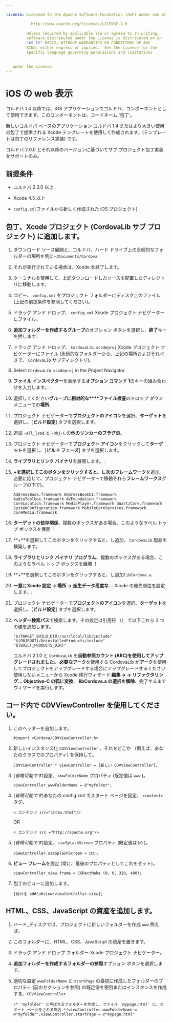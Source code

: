 ```yaml
---

license: Licensed to the Apache Software Foundation (ASF) under one or more contributor license agreements. See the NOTICE file distributed with this work for additional information regarding copyright ownership. The ASF licenses this file to you under the Apache License, Version 2.0 (the "License"); you may not use this file except in compliance with the License. You may obtain a copy of the License at

           http://www.apache.org/licenses/LICENSE-2.0
    
         Unless required by applicable law or agreed to in writing,
         software distributed under the License is distributed on an
         "AS IS" BASIS, WITHOUT WARRANTIES OR CONDITIONS OF ANY
         KIND, either express or implied.  See the License for the
         specific language governing permissions and limitations
    

   under the License.
---
```


# iOS の web 表示

コルドバ 1.4 以降では、iOS アプリケーションでコルドバ、コンポーネントとして使用できます。このコンポーネントは、コードネーム '包丁'。

新しいコルドバ ベースのアプリケーション コルドバ 1.4 またはより大きい使用の包丁で提供される Xcode テンプレートを使用して作成されます。(テンプレートは包丁のリファレンス実装) です。

コルドバ 2.0.0 とそれ以降のバージョンに基づいてサブ プロジェクト包丁実装をサポートのみ。

## 前提条件

*   コルドバ 2.3.0 以上

*   Xcode 4.5 以上

*   `config.xml`ファイルから新しく作成された iOS プロジェクト)

## 包丁、Xcode プロジェクト (CordovaLib サブ プロジェクト) に追加します。

1.  ダウンロード ソース展開と、コルドバ、ハード ドライブ上の永続的なフォルダーの場所を例に`~/Documents/Cordova`.

2.  それが実行されている場合は、Xcode を終了します。

3.  ターミナルを使用して、上記ダウンロードしたソースを配置したディレクトリに移動します。

4.  コピー、 `config.xml` をプロジェクト フォルダーにディスク上のファイル (上記の前提条件を参照してください)。

5.  ドラッグ アンド ドロップ、 `config.xml` Xcode プロジェクト ナビゲーターにファイル。

6.  **追加フォルダーを作成するグループ**のオプション ボタンを選択し、**終了**キーを押します.

7.  ドラッグ アンド ドロップ、 `CordovaLib.xcodeproj` Xcode プロジェクト ナビゲーターにファイル (永続的なフォルダーから、上記の場所およびそれべきで、 `CordovaLib` サブディレクトリ)。

8.  Select `CordovaLib.xcodeproj` in the Project Navigator.

9.  **ファイル インスペクター**を表示する**オプション コマンド 1**のキーの組み合わせを入力します。.

10. 選択してください**グループに相対的な****ファイル検査**のドロップ ダウン メニューでの**場所**.

11. プロジェクト ナビゲーターで**プロジェクトのアイコン**を選択、**ターゲット**を選択し、[**ビルド設定**] タブを選択します。

12. 追加 `-all_load` と `-Obj-C` の**他のリンカーのフラグ**値。

13. プロジェクト ナビゲーターで**プロジェクト アイコン**をクリックして**ターゲット**を選択し、[**ビルド フェーズ**] タブを選択します。

14. **ライブラリとリンク バイナリ**を展開します。.

15. **+**を選択してこのボタンをクリックすると、し次の**フレームワーク**を追加。必要に応じて、プロジェクト ナビゲーターで移動それら**フレームワークス**グループの下で)。
    
        AddressBook.framework AddressBookUI.framework AudioToolbox.framework AVFoundation.framework CoreLocation.framework MediaPlayer.framework QuartzCore.framework SystemConfiguration.framework MobileCoreServices.framework CoreMedia.framework
        

16. **ターゲットの依存関係**、複数のボックスがある場合、このようなラベル トップ ボックスを展開 ！

17. **+**を選択してこのボタンをクリックすると、し追加、 `CordovaLib` 製品を構築します。

18. **ライブラリとリンク バイナリ プログラム**、複数のボックスがある場合、このようなラベル トップ ボックスを展開 ！

19. **+**を選択してこのボタンをクリックすると、し追加`libCordova.a`.

20. **一意**に**Xcode 設定 → 場所 → 派生データ高度な...** Xcode の優先順位を設定します。.

21. プロジェクト ナビゲーターで**プロジェクトのアイコン**を選択、**ターゲット**を選択し、[**ビルド設定**] タブを選択します。

22. **ヘッダー検索パス**で検索します。その設定は引用符 （） で以下これら 3 つの値を追加します。
    
        "$(TARGET_BUILD_DIR)/usr/local/lib/include"        
        "$(OBJROOT)/UninstalledProducts/include"
        "$(BUILT_PRODUCTS_DIR)"
        
    
    コルドバ 2.1.0 と `CordovaLib` を**自動参照カウント (ARC)**を使用してアップグレードされました。 必要な**アーク**を使用する CordovaLib が**アーク**を使用してプロジェクトをアップグレードする場合にアップグレードするください使用しないメニューから Xcode 移行ウィザード:**編集 → → リファクタリング... Objective-C の弧に変換**、 **libCordova.a の選択を解除**、完了するまでウィザードを実行します。

## コード内で CDVViewController を使用してください。

1.  このヘッダーを追加します。
    
        #import <Cordova/CDVViewController.h>
        

2.  新しいインスタンス化 `CDVViewController` 、それをどこか （例えば、あなたのクラスでのプロパティ) を保持して。
    
        CDVViewController * viewController = [新しい CDVViewController];
        

3.  (*省略可能です*)設定、 `wwwFolderName` プロパティ (既定値は `www` )。
    
        viewController.wwwFolderName = @"myfolder";
        

4.  (*省略可能です*)あなたの config.xml でスタート ページを設定、 `<content>` タグ。
    
        < コンテンツ src="index.html"/>
        
    
    OR
    
        < コンテンツ src ="http://apache.org"/>
        

5.  (*省略可能です*)設定、 `useSplashScreen` プロパティ (既定値は `NO` )。
    
        viewController.useSplashScreen = はい;
        

6.  **ビュー フレーム**を設定 (常に、最後のプロパティとしてこれをセット)。
    
        viewController.view.frame = CGRectMake (0, 0, 320, 480);
        

7.  包丁のビューに追加します。
    
        [付ける addSubview:viewController.view];
        

## HTML、CSS、JavaScript の資産を追加します。

1.  ハード_ディスクでは、プロジェクトに新しいフォルダーを作成 `www` 例えば。

2.  このフォルダーに、HTML、CSS、JavaScript の資産を置きます。

3.  ドラッグ アンド ドロップ フォルダー Xcode プロジェクト ナビゲーター。

4.  **追加フォルダーを作成するフォルダーの参照**オプション ボタンを選択します。

5.  適切な設定 `wwwFolderName` と `startPage` の最初に作成したフォルダーのプロパティ (前のセクションを参照) の既定値を使用またはインスタンスを作成する、`CDVViewController`.
    
        /* 'myfolder' と呼ばれるフォルダーを作成し、ファイル 'mypage.html' に、スタート ページをされる場合 */viewController.wwwFolderName = @"myfolder";viewController.startPage = @"mypage.html"